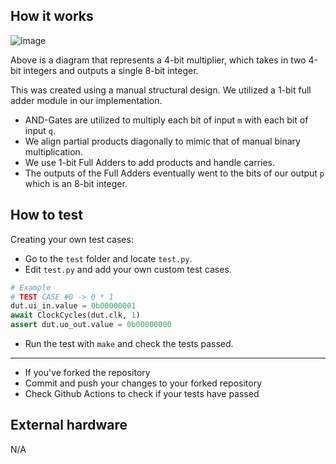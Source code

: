 <!---

This file is used to generate your project datasheet. Please fill in the information below and delete any unused
sections.

You can also include images in this folder and reference them in the markdown. Each image must be less than
512 kb in size, and the combined size of all images must be less than 1 MB.
-->

## How it works
![image](https://github.com/user-attachments/assets/d2ac8684-0a6e-4393-a208-2e1a7de33fc7)

Above is a diagram that represents a 4-bit multiplier, which takes in two 4-bit integers and outputs a single 8-bit integer.

This was created using a manual structural design. We utilized a 1-bit full adder module in our implementation.
* AND-Gates are utilized to multiply each bit of input `m` with each bit of input `q`.
* We align partial products diagonally to mimic that of manual binary multiplication.
* We use 1-bit Full Adders to add products and handle carries.
* The outputs of the Full Adders eventually went to the bits of our output `p` which is an 8-bit integer.

## How to test
Creating your own test cases:
* Go to the `test` folder and locate `test.py`.
* Edit `test.py` and add your own custom test cases.

```py
# Example
# TEST CASE #0 -> 0 * 1
dut.ui_in.value = 0b00000001
await ClockCycles(dut.clk, 1)
assert dut.uo_out.value = 0b00000000
```
* Run the test with `make` and check the tests passed.
___
* If you've forked the repository
* Commit and push your changes to your forked repository
* Check Github Actions to check if your tests have passed

## External hardware
N/A
